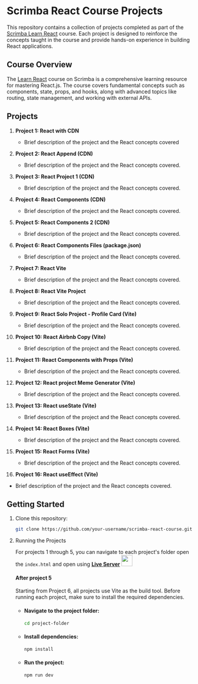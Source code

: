 # Scrimba React Course Projects

This repository contains a collection of projects completed as part of the [Scrimba Learn React](https://scrimba.com/learn/learnreact) course. Each project is designed to reinforce the concepts taught in the course and provide hands-on experience in building React applications.

## Course Overview

The [Learn React](https://scrimba.com/learn/learnreact) course on Scrimba is a comprehensive learning resource for mastering React.js. The course covers fundamental concepts such as components, state, props, and hooks, along with advanced topics like routing, state management, and working with external APIs.

## Projects

1. **Project 1: React with CDN**
    - Brief description of the project and the React concepts covered

2. **Project 2: React Append (CDN)**
    - Brief description of the project and the React concepts covered.

3. **Project 3: React Project 1 (CDN)**
    - Brief description of the project and the React concepts covered.

4. **Project 4: React Components (CDN)**
    - Brief description of the project and the React concepts covered.

5. **Project 5: React Components 2 (CDN)**
    - Brief description of the project and the React concepts covered.

6. **Project 6: React Components Files (package.json)**
    - Brief description of the project and the React concepts covered.

7. **Project 7: React Vite**
    - Brief description of the project and the React concepts covered.

8. **Project 8: React Vite Project**
    - Brief description of the project and the React concepts covered.

9. **Project 9: React Solo Project - Profile Card (Vite)**
    - Brief description of the project and the React concepts covered.

10. **Project 10: React Airbnb Copy (Vite)**
    - Brief description of the project and the React concepts covered.

11. **Project 11: React Components with Props (Vite)**
    - Brief description of the project and the React concepts covered.

12. **Project 12: React project Meme Generator (Vite)**
    - Brief description of the project and the React concepts covered.

13. **Project 13: React useState (Vite)**
    - Brief description of the project and the React concepts covered.

14. **Project 14: React Boxes (Vite)**
    - Brief description of the project and the React concepts covered.

15. **Project 15: React Forms (Vite)**
    - Brief description of the project and the React concepts covered.  

16. **Project 16: React useEffect (Vite)**
- Brief description of the project and the React concepts covered.    
   <!--
    - [Live Demo](link-to-live-demo)
    - [Code](link-to-project-code)
   -->
   <!-- Add more projects as needed -->

## Getting Started

1. Clone this repository:

   ```bash
   git clone https://github.com/your-username/scrimba-react-course.git
   ```

2. Running the Projects

   For projects 1 through 5, you can navigate to each project's folder open the `index.html` and open using **[Live Server](https://github.com/ritwickdey/vscode-live-server-plus-plus)** <img src="https://raw.githubusercontent.com/ritwickdey/vscode-live-server-plus-plus/master/images/vscode-live-server-plus-plus.png" width="30px">

   #### After project 5

   Starting from Project 6, all projects use Vite as the build tool. Before running each project, make sure to install the required dependencies. 
   * #### Navigate to the project folder:

      ```bash
      cd project-folder
      ```
   * #### Install dependencies:
      ```bash
      npm install
      ```
   * #### Run the project:
      ```bash
      npm run dev
      ```
